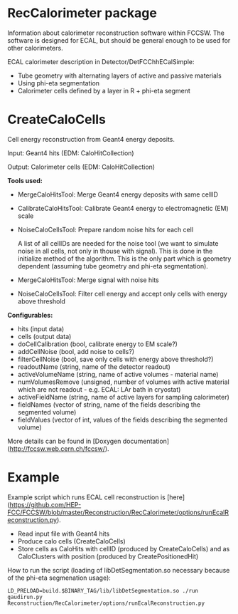 RecCalorimeter package
===

Information about calorimeter reconstruction software within FCCSW. The software is designed for ECAL, but should be general enough to be used for other calorimeters.

ECAL calorimeter description in Detector/DetFCChhECalSimple:

* Tube geometry with alternating layers of active and passive materials
* Using phi-eta segmentation
* Calorimeter cells defined by a layer in R + phi-eta segment

# CreateCaloCells

Cell energy reconstruction from Geant4 energy deposits.

Input: Geant4 hits (EDM: CaloHitCollection)

Output: Calorimeter cells (EDM: CaloHitCollection)

**Tools used:**

* MergeCaloHitsTool: Merge Geant4 energy deposits with same cellID
* CalibrateCaloHitsTool: Calibrate Geant4 energy to electromagnetic (EM) scale
* NoiseCaloCellsTool: Prepare random noise hits for each cell

  A list of all cellIDs are needed for the noise tool (we want to simulate noise in all cells, not only in thouse with signal). This is done in the initialize method of the  algorithm. This is the only part which is geometry dependent (assuming tube geometry and phi-eta segmentation).

* MergeCaloHitsTool: Merge signal with noise hits
* NoiseCaloCellsTool: Filter cell energy and accept only cells with energy above threshold

**Configurables:**

* hits (input data)
* cells (output data)
* doCellCalibration (bool, calibrate energy to EM scale?)
* addCellNoise (bool, add noise to cells?)
* filterCellNoise (bool, save only cells with energy above threshold?)
* readoutName (string, name of the detector readout)
* activeVolumeName (string, name of active volumes - material name)
* numVolumesRemove (unsigned, number of volumes with active material which are not readout - e.g. ECAL: LAr bath in cryostat)
* activeFieldName (string, name of active layers for sampling calorimeter)
* fieldNames (vector of string, name of the fields describing the segmented volume)
* fieldValues (vector of int, values of the fields describing the segmented volume)

More details can be found in [Doxygen documentation] (http://fccsw.web.cern.ch/fccsw/).

# Example

Example script which runs ECAL cell reconstruction is [here] (https://github.com/HEP-FCC/FCCSW/blob/master/Reconstruction/RecCalorimeter/options/runEcalReconstruction.py).

* Read input file with Geant4 hits
* Produce calo cells (CreateCaloCells)
* Store cells as CaloHits with cellID (produced by CreateCaloCells) and as CaloClusters with position (produced by CreatePositionedHit)

How to run the script (loading of libDetSegmentation.so necessary because of the phi-eta segmenation usage):
~~~{.sh}
LD_PRELOAD=build.$BINARY_TAG/lib/libDetSegmentation.so ./run gaudirun.py Reconstruction/RecCalorimeter/options/runEcalReconstruction.py
~~~
